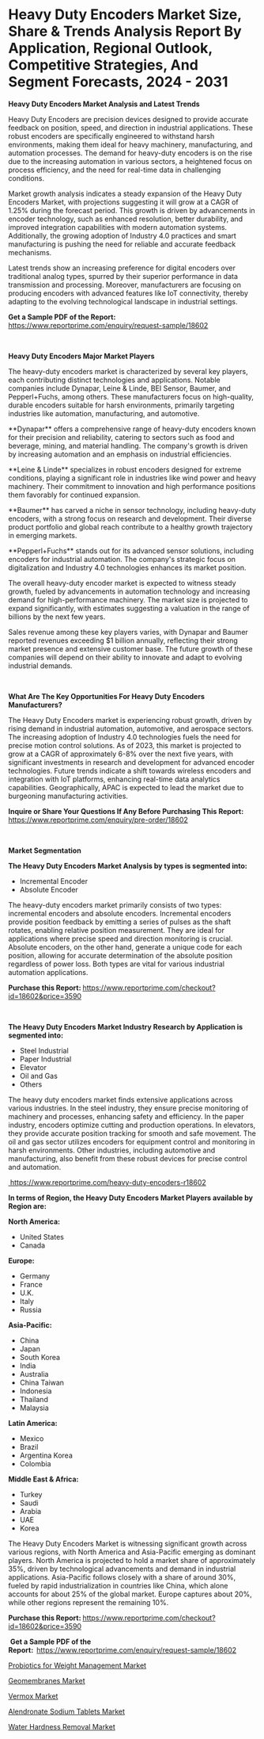 <p><h1>Heavy Duty Encoders Market Size, Share & Trends Analysis Report By Application, Regional Outlook, Competitive Strategies, And Segment Forecasts, 2024 - 2031</h1></p><p><strong>Heavy Duty Encoders Market Analysis and Latest Trends</strong></p>
<p><p>Heavy Duty Encoders are precision devices designed to provide accurate feedback on position, speed, and direction in industrial applications. These robust encoders are specifically engineered to withstand harsh environments, making them ideal for heavy machinery, manufacturing, and automation processes. The demand for heavy-duty encoders is on the rise due to the increasing automation in various sectors, a heightened focus on process efficiency, and the need for real-time data in challenging conditions.</p><p>Market growth analysis indicates a steady expansion of the Heavy Duty Encoders Market, with projections suggesting it will grow at a CAGR of 1.25% during the forecast period. This growth is driven by advancements in encoder technology, such as enhanced resolution, better durability, and improved integration capabilities with modern automation systems. Additionally, the growing adoption of Industry 4.0 practices and smart manufacturing is pushing the need for reliable and accurate feedback mechanisms. </p><p>Latest trends show an increasing preference for digital encoders over traditional analog types, spurred by their superior performance in data transmission and processing. Moreover, manufacturers are focusing on producing encoders with advanced features like IoT connectivity, thereby adapting to the evolving technological landscape in industrial settings.</p></p>
<p><strong>Get a Sample PDF of the Report:&nbsp;</strong> <a href="https://www.reportprime.com/enquiry/request-sample/18602?utm_campaign=113&utm_medium=2&utm_source=Github&utm_content=ia&utm_term=21112024&utm_id=heavy-duty-encoders">https://www.reportprime.com/enquiry/request-sample/18602</a></p>
<p>&nbsp;</p>
<p><strong>Heavy Duty Encoders Major Market Players</strong></p>
<p><p>The heavy-duty encoders market is characterized by several key players, each contributing distinct technologies and applications. Notable companies include Dynapar, Leine & Linde, BEI Sensor, Baumer, and Pepperl+Fuchs, among others. These manufacturers focus on high-quality, durable encoders suitable for harsh environments, primarily targeting industries like automation, manufacturing, and automotive.</p><p>**Dynapar** offers a comprehensive range of heavy-duty encoders known for their precision and reliability, catering to sectors such as food and beverage, mining, and material handling. The company's growth is driven by increasing automation and an emphasis on industrial efficiencies.</p><p>**Leine & Linde** specializes in robust encoders designed for extreme conditions, playing a significant role in industries like wind power and heavy machinery. Their commitment to innovation and high performance positions them favorably for continued expansion.</p><p>**Baumer** has carved a niche in sensor technology, including heavy-duty encoders, with a strong focus on research and development. Their diverse product portfolio and global reach contribute to a healthy growth trajectory in emerging markets.</p><p>**Pepperl+Fuchs** stands out for its advanced sensor solutions, including encoders for industrial automation. The company's strategic focus on digitalization and Industry 4.0 technologies enhances its market position.</p><p>The overall heavy-duty encoder market is expected to witness steady growth, fueled by advancements in automation technology and increasing demand for high-performance machinery. The market size is projected to expand significantly, with estimates suggesting a valuation in the range of billions by the next few years.</p><p>Sales revenue among these key players varies, with Dynapar and Baumer reported revenues exceeding $1 billion annually, reflecting their strong market presence and extensive customer base. The future growth of these companies will depend on their ability to innovate and adapt to evolving industrial demands.</p></p>
<p>&nbsp;</p>
<p><strong>What Are The Key Opportunities For Heavy Duty Encoders Manufacturers?</strong></p>
<p><p>The Heavy Duty Encoders market is experiencing robust growth, driven by rising demand in industrial automation, automotive, and aerospace sectors. The increasing adoption of Industry 4.0 technologies fuels the need for precise motion control solutions. As of 2023, this market is projected to grow at a CAGR of approximately 6-8% over the next five years, with significant investments in research and development for advanced encoder technologies. Future trends indicate a shift towards wireless encoders and integration with IoT platforms, enhancing real-time data analytics capabilities. Geographically, APAC is expected to lead the market due to burgeoning manufacturing activities.</p></p>
<p><strong>Inquire or Share Your Questions If Any Before Purchasing This Report:</strong> <a href="https://www.reportprime.com/enquiry/pre-order/18602?utm_campaign=113&utm_medium=2&utm_source=Github&utm_content=ia&utm_term=21112024&utm_id=heavy-duty-encoders">https://www.reportprime.com/enquiry/pre-order/18602</a></p>
<p>&nbsp;</p>
<p><strong>Market Segmentation</strong></p>
<p><strong>The Heavy Duty Encoders Market Analysis by types is segmented into:</strong></p>
<p><ul><li>Incremental Encoder</li><li>Absolute Encoder</li></ul></p>
<p><p>The heavy-duty encoders market primarily consists of two types: incremental encoders and absolute encoders. Incremental encoders provide position feedback by emitting a series of pulses as the shaft rotates, enabling relative position measurement. They are ideal for applications where precise speed and direction monitoring is crucial. Absolute encoders, on the other hand, generate a unique code for each position, allowing for accurate determination of the absolute position regardless of power loss. Both types are vital for various industrial automation applications.</p></p>
<p><strong>Purchase this Report:&nbsp;</strong><a href="https://www.reportprime.com/checkout?id=18602&price=3590&utm_campaign=113&utm_medium=2&utm_source=Github&utm_content=ia&utm_term=21112024&utm_id=heavy-duty-encoders">https://www.reportprime.com/checkout?id=18602&price=3590</a></p>
<p>&nbsp;</p>
<p><strong>The Heavy Duty Encoders Market Industry Research by Application is segmented into:</strong></p>
<p><ul><li>Steel Industrial</li><li>Paper Industrial</li><li>Elevator</li><li>Oil and Gas</li><li>Others</li></ul></p>
<p><p>The heavy duty encoders market finds extensive applications across various industries. In the steel industry, they ensure precise monitoring of machinery and processes, enhancing safety and efficiency. In the paper industry, encoders optimize cutting and production operations. In elevators, they provide accurate position tracking for smooth and safe movement. The oil and gas sector utilizes encoders for equipment control and monitoring in harsh environments. Other industries, including automotive and manufacturing, also benefit from these robust devices for precise control and automation.</p></p>
<p><a href="https://www.reportprime.com/heavy-duty-encoders-r18602?utm_campaign=113&utm_medium=2&utm_source=Github&utm_content=ia&utm_term=21112024&utm_id=heavy-duty-encoders">&nbsp;https://www.reportprime.com/heavy-duty-encoders-r18602</a></p>
<p><strong>In terms of Region, the Heavy Duty Encoders Market Players available by Region are:</strong></p>
<p>
    <p> <strong> North America: </strong>
        <ul>
            <li>United States</li>
            <li>Canada</li>
        </ul>
        </p> 
    <p> <strong> Europe: </strong>
        <ul>
            <li>Germany</li>
            <li>France</li>
            <li>U.K.</li>
            <li>Italy</li>
            <li>Russia</li>
        </ul>
        </p> 
    <p> <strong> Asia-Pacific: </strong>
        <ul>
            <li>China</li>
            <li>Japan</li>
            <li>South Korea</li>
            <li>India</li>
            <li>Australia</li>
            <li>China Taiwan</li>
            <li>Indonesia</li>
            <li>Thailand</li>
            <li>Malaysia</li>
        </ul>
        </p> 
    <p> <strong> Latin America: </strong>
        <ul>
            <li>Mexico</li>
            <li>Brazil</li>
            <li>Argentina Korea</li>
            <li>Colombia</li>
        </ul>
        </p> 
    <p> <strong> Middle East & Africa: </strong>
        <ul>
            <li>Turkey</li>
            <li>Saudi</li>
            <li>Arabia</li>
            <li>UAE</li>
            <li>Korea</li>
        </ul>
    </p>
    </p>
<p><p>The Heavy Duty Encoders Market is witnessing significant growth across various regions, with North America and Asia-Pacific emerging as dominant players. North America is projected to hold a market share of approximately 35%, driven by technological advancements and demand in industrial applications. Asia-Pacific follows closely with a share of around 30%, fueled by rapid industrialization in countries like China, which alone accounts for about 25% of the global market. Europe captures about 20%, while other regions represent the remaining 10%.</p></p>
<p><strong>Purchase this Report: </strong><a href="https://www.reportprime.com/checkout?id=18602&price=3590&utm_campaign=113&utm_medium=2&utm_source=Github&utm_content=ia&utm_term=21112024&utm_id=heavy-duty-encoders">https://www.reportprime.com/checkout?id=18602&price=3590</a></p>
<p>&nbsp;<strong>Get a Sample PDF of the Report:&nbsp;&nbsp;</strong><a href="https://www.reportprime.com/enquiry/request-sample/18602?utm_campaign=113&utm_medium=2&utm_source=Github&utm_content=ia&utm_term=21112024&utm_id=heavy-duty-encoders">https://www.reportprime.com/enquiry/request-sample/18602</a></p>
<p><strong></strong></p>
<p><p><a href="https://issuu.com/reportprime-2/docs/probiotics-for-weight-management-ma_0c364f6342bc1b?utm_campaign=113&utm_medium=2&utm_source=Github&utm_content=ia&utm_term=21112024&utm_id=heavy-duty-encoders">Probiotics for Weight Management Market</a></p><p><a href="https://github.com/AKSHATREPORTPRIME/Market-Research-Report-List-6/blob/main/geomembranes-market.md?utm_campaign=113&utm_medium=2&utm_source=Github&utm_content=ia&utm_term=21112024&utm_id=heavy-duty-encoders">Geomembranes Market</a></p><p><a href="https://www.linkedin.com/pulse/projected-cagr-47-vermox-market-report-helps-stakeholders-wscde?utm_campaign=113&utm_medium=2&utm_source=Github&utm_content=ia&utm_term=21112024&utm_id=heavy-duty-encoders">Vermox Market</a></p><p><a href="https://issuu.com/reportprime-2/docs/alendronate-sodium-tablets-market-s_312131c4773916?utm_campaign=113&utm_medium=2&utm_source=Github&utm_content=ia&utm_term=21112024&utm_id=heavy-duty-encoders">Alendronate Sodium Tablets Market</a></p><p><a href="https://github.com/BellAuer/Market-Research-Report-List-1/blob/main/water-hardness-removal-market.md?utm_campaign=113&utm_medium=2&utm_source=Github&utm_content=ia&utm_term=21112024&utm_id=heavy-duty-encoders">Water Hardness Removal Market</a></p></p>